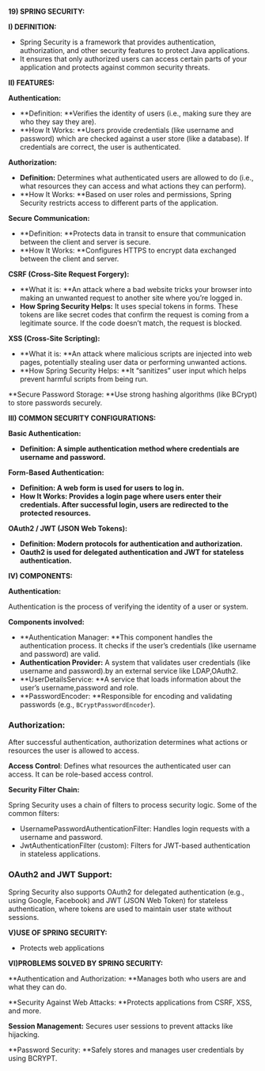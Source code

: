 
**19) SPRING SECURITY:**

**I) DEFINITION:**



* Spring Security is a framework that provides authentication, authorization, and other security features to protect Java applications.
* It ensures that only authorized users can access certain parts of your application and protects against common security threats.

**II) FEATURES:**

**Authentication:**



* **Definition: **Verifies the identity of users (i.e., making sure they are who they say they are).
* **How It Works: **Users provide credentials (like username and password) which are checked against a user store (like a database). If credentials are correct, the user is authenticated.

**Authorization:**



* **Definition:** Determines what authenticated users are allowed to do (i.e., what resources they can access and what actions they can perform).
* **How It Works: **Based on user roles and permissions, Spring Security restricts access to different parts of the application.

**Secure Communication:**



* **Definition: **Protects data in transit to ensure that communication between the client and server is secure.
* **How It Works: **Configures HTTPS to encrypt data exchanged between the client and server.

**CSRF (Cross-Site Request Forgery):**



* **What it is: **An attack where a bad website tricks your browser into making an unwanted request to another site where you’re logged in.
* **How Spring Security Helps:** It uses special tokens in forms. These tokens are like secret codes that confirm the request is coming from a legitimate source. If the code doesn’t match, the request is blocked.

**XSS (Cross-Site Scripting):**



* **What it is: **An attack where malicious scripts are injected into web pages, potentially stealing user data or performing unwanted actions.
* **How Spring Security Helps: **It “sanitizes” user input which helps prevent harmful scripts from being run.

**Secure Password Storage: **Use strong hashing algorithms (like BCrypt) to store passwords securely.

**III) COMMON SECURITY CONFIGURATIONS:**

**Basic Authentication:**



* **Definition: A simple authentication method where credentials are username and password.**

**Form-Based Authentication:**



* **Definition: A web form is used for users to log in.**
* **How It Works: Provides a login page where users enter their credentials. After successful login, users are redirected to the protected resources.**

**OAuth2 / JWT (JSON Web Tokens):**



* **Definition: Modern protocols for authentication and authorization.**
* **Oauth2 is used for delegated authentication and JWT for stateless authentication.**

**IV) COMPONENTS:**

**Authentication:**

Authentication is the process of verifying the identity of a user or system.

**Components involved:**



* **Authentication Manager: **This component handles the authentication process. It checks if the user’s credentials (like username and password) are valid.
* **Authentication Provider:** A system that validates user credentials (like username and password).by an external service like LDAP,OAuth2.
* **UserDetailsService: **A service that loads information about the user’s username,password and role.
* **PasswordEncoder: **Responsible for encoding and validating passwords (e.g., `BCryptPasswordEncoder`).


### **Authorization:**

After successful authentication, authorization determines what actions or resources the user is allowed to access.

**Access Control**: Defines what resources the authenticated user can access. It can be role-based access control.

**Security Filter Chain:**

Spring Security uses a chain of filters to process security logic. Some of the common filters:



* UsernamePasswordAuthenticationFilter: Handles login requests with a username and password.
* JwtAuthenticationFilter (custom): Filters for JWT-based authentication in stateless applications.


### **OAuth2 and JWT Support:**

Spring Security also supports OAuth2 for delegated authentication (e.g., using Google, Facebook) and JWT (JSON Web Token) for stateless authentication, where tokens are used to maintain user state without sessions.

**V)USE OF SPRING SECURITY:**



* Protects web applications

**VI)PROBLEMS SOLVED BY SPRING SECURITY:**

**Authentication and Authorization: **Manages both who users are and what they can do.

**Security Against Web Attacks: **Protects applications from CSRF, XSS,  and more.

**Session Management:** Secures user sessions to prevent attacks like hijacking.

**Password Security: **Safely stores and manages user credentials by using BCRYPT.
